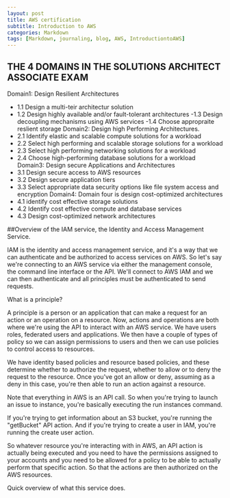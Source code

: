 ```yaml
---
layout: post
title: AWS certification
subtitle: Introduction to AWS
categories: Markdown
tags: [Markdown, journaling, blog, AWS, IntroductiontoAWS]
---
```


## THE 4 DOMAINS IN THE SOLUTIONS ARCHITECT ASSOCIATE EXAM

Domain1: Design Resilient Architectures
- 1.1 Design a multi-teir architectur solution
- 1.2 Design highly available and/or fault-tolerant architectures
-1.3 Design decoupling mechanisms using AWS services
-1.4 Choose appropraite reslient storage
Domain2: Design high Performing Architectures.
- 2.1 Identify elastic and scalable compute solutions for a workload
- 2.2 Select high performing and scalable storage solutions for a workload
- 2.3 Select high performing networking solutions for a workload
- 2.4 Choose high-performing database solutions for a workload
Domain3: Design secure Applications and Architectures
- 3.1 Design secure access to AWS resources
- 3.2 Design secure application tiers
- 3.3 Select appropriate data security options like file system access and encryption
Domain4: Domain four is design cost-optimized architectures
- 4.1 identify cost effective storage solutions
- 4.2 Identify cost effective compute and database services
- 4.3 Design cost-optimized network architectures

    

##Overview of the IAM service, the Identity and Access Management Service.

IAM is the identity and access management service, and it's a way that we can authenticate and be authorized to access services on AWS.
So let's say we're connecting to an AWS service via either the management console, the command line interface or the API. We'll connect to AWS IAM and we can then authenticate and all principles must be authenticated to send requests.

What is a principle?

A principle is a person or an application that can make a request for an action or an operation on a resource. Now, actions and operations are both where we're using the API to interact with an AWS service.
We have users roles, federated users and applications.
We then have a couple of types of policy so we can assign permissions to users and then we can use policies to control access to resources.

We have identity based policies and resource based policies, and these determine whether to authorize the request, whether to allow or to deny the request to the resource. Once you've got an allow or deny, assuming as a deny in this case, you're then able to run an action against a resource.

Note that everything in AWS is an API call. So when you're trying to launch an issue to instance, you're basically executing the run instances command.

If you're trying to get information about an S3 bucket, you're running the "getBucket" API action. And if you're trying to create a user in IAM, you're running the create user action.

So whatever resource you're interacting with in AWS, an API action is actually being executed and you need to have the permissions assigned to your accounts and you need to be allowed for a policy to be able to actually perform that specific action. So that the actions are then authorized on the AWS resources.

 Quick overview of what this service does.